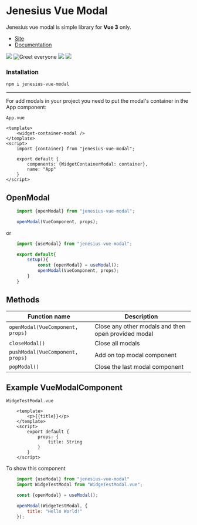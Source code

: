 # Jenesius Vue Modal

Jenesius vue modal is simple library for **Vue 3** only.

- [Site](https://modal.jenesius.com/)
- [Documentation](https://modal.jenesius.com/docs.html/installation#npm)

![](https://img.shields.io/github/stars/Jenesius/vue-modal)
![Greet everyone](https://github.com/Jenesius/vue-modal/actions/workflows/node.js.yml/badge.svg)
![](https://img.shields.io/npm/l/jenesius-vue-modal)
![](https://img.shields.io/github/package-json/dependency-version/jenesius/vue-modal/vue)

### Installation

```markdown
npm i jenesius-vue-modal
```

----

For add modals in your project you need to put the modal's container in the App component:

`App.vue`
```vue
<template>
    <widget-container-modal />
</template>
<script>
    import {container} from "jenesius-vue-modal";
    
    export default {
        components: {WidgetContainerModal: container},
        name: "App"
    }
</script>
```

## OpenModal

```js
    import {openModal} from "jenesius-vue-modal";

    openModal(VueComponent, props);
```
or
```js
    import {useModal} from "jenesius-vue-modal";

    export default{
        setup(){
            const {openModal} = useModal();
            openModal(VueComponent, props);
        }
    }
```

## Methods

| Function name | Description                    |
| ------------- | ------------------------------ |
| `openModal(VueComponent, props)`      | Close any other modals and then open provided modal |
| `closeModal()`   | Close all modals |
| `pushModal(VueComponent, props)` | Add on top modal component |
| `popModal()` | Close the last modal component |

## Example VueModalComponent

`WidgeTestModal.vue`
```vue 
    <template>
        <p>{{title}}</p>
    </template>
    <script>
        export default {
            props: {
                title: String
            }
        }
    </script>
```
To show this component
```js
    import {useModal} from "jenesius-vue-modal"
    import WidgeTestModal from "WidgeTestModal.vue";

    const {openModal} = useModal();

    openModal(WidgeTestModal, {
        title: "Hello World!"
    });
```
